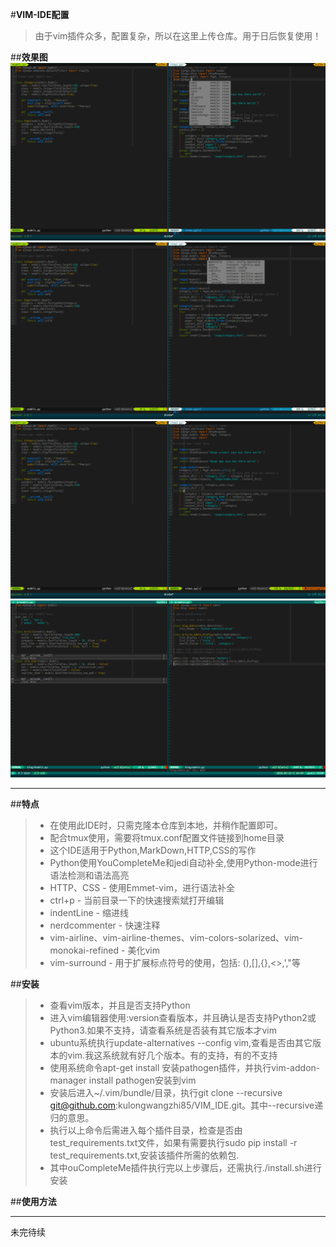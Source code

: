 #**VIM-IDE配置**

>由于vim插件众多，配置复杂，所以在这里上传仓库。用于日后恢复使用！

##**效果图**
![VIM-IDE1](https://github.com/kulongwangzhi85/VIM_IDE/blob/master/img/vim_ide01.png)
![VIM-IDE3](https://github.com/kulongwangzhi85/VIM_IDE/blob/master/img/vim-ide2.png)
![VIM-IDE3](https://github.com/kulongwangzhi85/VIM_IDE/blob/master/img/vim-ide3.png)
![VIM-IDE4](https://github.com/kulongwangzhi85/VIM_IDE/blob/master/img/vim_ide4.png)

---
##**特点**
> - 在使用此IDE时，只需克隆本仓库到本地，并稍作配置即可。
> - 配合tmux使用，需要将tmux.conf配置文件链接到home目录
> - 这个IDE适用于Python,MarkDown,HTTP,CSS的写作
> - Python使用YouCompleteMe和jedi自动补全,使用Python-mode进行语法检测和语法高亮
> - HTTP、CSS - 使用Emmet-vim，进行语法补全
> - ctrl+p - 当前目录一下的快速搜索斌打开编辑
> - indentLine - 缩进线
> - nerdcommenter - 快速注释
> - vim-airline、vim-airline-themes、vim-colors-solarized、vim-monokai-refined - 美化vim
> - vim-surround - 用于扩展标点符号的使用，包括: (),[],{},<>,',"等

##**安装**
> - 查看vim版本，并且是否支持Python
> - 进入vim编辑器使用:version查看版本，并且确认是否支持Python2或Python3.如果不支持，请查看系统是否装有其它版本才vim
> -  ubuntu系统执行update-alternatives --config vim,查看是否由其它版本的vim.我这系统就有好几个版本。有的支持，有的不支持
> - 使用系统命令apt-get install 安装pathogen插件，并执行vim-addon-manager install pathogen安装到vim
> - 安装后进入~/.vim/bundle/目录，执行git clone --recursive git@github.com:kulongwangzhi85/VIM_IDE.git。其中--recursive递归的意思。
> - 执行以上命令后需进入每个插件目录，检查是否由test_requirements.txt文件，如果有需要执行sudo pip install -r test_requirements.txt,安装该插件所需的依赖包.
> - 其中ouCompleteMe插件执行完以上步骤后，还需执行./install.sh进行安装

##**使用方法**



---
未完待续
